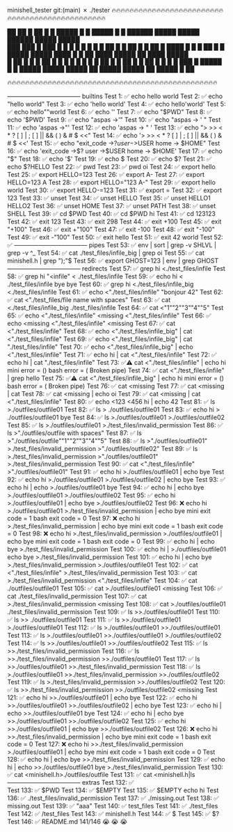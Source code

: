 minishell_tester git:(main) ✗ ./tester
🔥🔥🔥🔥🔥🔥🔥🔥🔥🔥🔥🔥🔥🔥🔥🔥🔥🔥🔥🔥🔥🔥🔥🔥🔥🔥🔥🔥🔥🔥🔥🔥🔥🔥🔥🔥🔥🔥🔥🔥🔥🔥🔥🔥🔥🔥🔥
                                                                                             
 ██    ██ █ ██    █ █ █████ █   █ █████ █     █       ██████ █████ █████ ██████ █████ █████  
 ███  ███ █ ███   █ █ █     █   █ █     █     █         ██   █     █       ██   █     █   ██ 
 █ ████ █ █ █ ██  █ █ █████ █████ ████  █     █         ██   ████  █████   ██   ████  █████  
 █  ██  █ █ █  ██ █ █     █ █   █ █     █     █         ██   █         █   ██   █     █   ██ 
 █      █ █ █   ███ █ █████ █   █ █████ █████ █████     ██   █████ █████   ██   █████ █   ██ 
                                                                                             
🔥🔥🔥🔥🔥🔥🔥🔥🔥🔥🔥🔥🔥🔥🔥🔥🔥🔥🔥🔥🔥🔥🔥🔥🔥🔥🔥🔥🔥🔥🔥🔥🔥🔥🔥🔥🔥🔥🔥🔥🔥🔥🔥🔥🔥🔥🔥
                                                                                              
———————————— builtins
Test   1: ✅ echo hello world 
Test   2: ✅ echo "hello world" 
Test   3: ✅ echo 'hello world' 
Test   4: ✅ echo hello'world' 
Test   5: ✅ echo hello""world 
Test   6: ✅ echo '' 
Test   7: ✅ echo "$PWD" 
Test   8: ✅ echo '$PWD' 
Test   9: ✅ echo "aspas ->'" 
Test  10: ✅ echo "aspas -> ' " 
Test  11: ✅ echo 'aspas ->"' 
Test  12: ✅ echo 'aspas -> " ' 
Test  13: ✅ echo "> >> < * ? [ ] | ; [ ] || && ( ) & # $  <<" 
Test  14: ✅ echo '> >> < * ? [ ] | ; [ ] || && ( ) & # $  <<' 
Test  15: ✅ echo "exit_code ->$? user ->$USER home -> $HOME" 
Test  16: ✅ echo 'exit_code ->$? user ->$USER home -> $HOME' 
Test  17: ✅ echo "$" 
Test  18: ✅ echo '$' 
Test  19: ✅ echo $ 
Test  20: ✅ echo $? 
Test  21: ✅ echo $?HELLO 
Test  22: ✅ pwd 
Test  23: ✅ pwd oi 
Test  24: ✅ export hello 
Test  25: ✅ export HELLO=123 
Test  26: ✅ export A- 
Test  27: ✅ export HELLO=123 A 
Test  28: ✅ export HELLO="123 A-" 
Test  29: ✅ export hello world 
Test  30: ✅ export HELLO-=123 
Test  31: ✅ export = 
Test  32: ✅ export 123 
Test  33: ✅ unset 
Test  34: ✅ unset HELLO 
Test  35: ✅ unset HELLO1 HELLO2 
Test  36: ✅ unset HOME 
Test  37: ✅ unset PATH 
Test  38: ✅ unset SHELL 
Test  39: ✅ cd $PWD 
Test  40: ✅ cd $PWD hi 
Test  41: ✅ cd 123123 
Test  42: ✅ exit 123 
Test  43: ✅ exit 298 
Test  44: ✅ exit +100 
Test  45: ✅ exit "+100" 
Test  46: ✅ exit +"100" 
Test  47: ✅ exit -100 
Test  48: ✅ exit "-100" 
Test  49: ✅ exit -"100" 
Test  50: ✅ exit hello 
Test  51: ✅ exit 42 world 
Test  52: ✅  
———————————— pipes
Test  53: ✅ env | sort | grep -v SHLVL | grep -v ^_ 
Test  54: ✅ cat ./test_files/infile_big | grep oi 
Test  55: ✅ cat minishell.h | grep ");"$ 
Test  56: ✅ export GHOST=123 | env | grep GHOST 
———————————— redirects
Test  57: ✅ grep hi <./test_files/infile 
Test  58: ✅ grep hi "<infile" <         ./test_files/infile 
Test  59: ✅ echo hi < ./test_files/infile bye bye 
Test  60: ✅ grep hi <./test_files/infile_big <./test_files/infile 
Test  61: ✅ echo <"./test_files/infile" "bonjour       42" 
Test  62: ✅ cat <"./test_files/file name with spaces" 
Test  63: ✅ cat <./test_files/infile_big ./test_files/infile 
Test  64: ✅ cat <"1""2""3""4""5" 
Test  65: ✅ echo <"./test_files/infile" <missing <"./test_files/infile" 
Test  66: ✅ echo <missing <"./test_files/infile" <missing 
Test  67: ✅ cat <"./test_files/infile" 
Test  68: ✅ echo <"./test_files/infile_big" | cat <"./test_files/infile" 
Test  69: ✅ echo <"./test_files/infile_big" | cat "./test_files/infile" 
Test  70: ✅ echo <"./test_files/infile_big" | echo <"./test_files/infile" 
Test  71: ✅ echo hi | cat <"./test_files/infile" 
Test  72: ✅ echo hi | cat "./test_files/infile" 
Test  73: ✅⚠️  cat <"./test_files/infile" | echo hi 
mini error = ()
bash error = ( Broken pipe)
Test  74: ✅ cat <"./test_files/infile" | grep hello 
Test  75: ✅⚠️  cat <"./test_files/infile_big" | echo hi 
mini error = ()
bash error = ( Broken pipe)
Test  76: ✅ cat <missing 
Test  77: ✅ cat <missing | cat 
Test  78: ✅ cat <missing | echo oi 
Test  79: ✅ cat <missing | cat <"./test_files/infile" 
Test  80: ✅ echo <123 <456 hi | echo 42 
Test  81: ✅ ls >./outfiles/outfile01 
Test  82: ✅ ls >         ./outfiles/outfile01 
Test  83: ✅ echo hi >         ./outfiles/outfile01 bye 
Test  84: ✅ ls >./outfiles/outfile01 >./outfiles/outfile02 
Test  85: ✅ ls >./outfiles/outfile01 >./test_files/invalid_permission 
Test  86: ✅ ls >"./outfiles/outfile with spaces" 
Test  87: ✅ ls >"./outfiles/outfile""1""2""3""4""5" 
Test  88: ✅ ls >"./outfiles/outfile01" >./test_files/invalid_permission >"./outfiles/outfile02" 
Test  89: ✅ ls >./test_files/invalid_permission >"./outfiles/outfile01" >./test_files/invalid_permission 
Test  90: ✅ cat <"./test_files/infile" >"./outfiles/outfile01" 
Test  91: ✅ echo hi >./outfiles/outfile01 | echo bye 
Test  92: ✅ echo hi >./outfiles/outfile01 >./outfiles/outfile02 | echo bye 
Test  93: ✅ echo hi | echo >./outfiles/outfile01 bye 
Test  94: ✅ echo hi | echo bye >./outfiles/outfile01 >./outfiles/outfile02 
Test  95: ✅ echo hi >./outfiles/outfile01 | echo bye >./outfiles/outfile02 
Test  96: ❌ echo hi >./outfiles/outfile01 >./test_files/invalid_permission | echo bye 
mini exit code = 1
bash exit code = 0
Test  97: ❌ echo hi >./test_files/invalid_permission | echo bye 
mini exit code = 1
bash exit code = 0
Test  98: ❌ echo hi >./test_files/invalid_permission >./outfiles/outfile01 | echo bye 
mini exit code = 1
bash exit code = 0
Test  99: ✅ echo hi | echo bye >./test_files/invalid_permission 
Test 100: ✅ echo hi | >./outfiles/outfile01 echo bye >./test_files/invalid_permission 
Test 101: ✅ echo hi | echo bye >./test_files/invalid_permission >./outfiles/outfile01 
Test 102: ✅ cat <"./test_files/infile" >./test_files/invalid_permission 
Test 103: ✅ cat >./test_files/invalid_permission <"./test_files/infile" 
Test 104: ✅ cat <missing >./outfiles/outfile01 
Test 105: ✅ cat >./outfiles/outfile01 <missing 
Test 106: ✅ cat <missing >./test_files/invalid_permission 
Test 107: ✅ cat >./test_files/invalid_permission <missing 
Test 108: ✅ cat >./outfiles/outfile01 <missing >./test_files/invalid_permission 
Test 109: ✅ ls >>./outfiles/outfile01 
Test 110: ✅ ls >>      ./outfiles/outfile01 
Test 111: ✅ ls >>./outfiles/outfile01 >./outfiles/outfile01 
Test 112: ✅ ls >./outfiles/outfile01 >>./outfiles/outfile01 
Test 113: ✅ ls >./outfiles/outfile01 >>./outfiles/outfile01 >./outfiles/outfile02 
Test 114: ✅ ls >>./outfiles/outfile01 >>./outfiles/outfile02 
Test 115: ✅ ls >>./test_files/invalid_permission 
Test 116: ✅ ls >>./test_files/invalid_permission >>./outfiles/outfile01 
Test 117: ✅ ls >>./outfiles/outfile01 >>./test_files/invalid_permission 
Test 118: ✅ ls >./outfiles/outfile01 >>./test_files/invalid_permission >>./outfiles/outfile02 
Test 119: ✅ ls <missing >>./test_files/invalid_permission >>./outfiles/outfile02 
Test 120: ✅ ls >>./test_files/invalid_permission >>./outfiles/outfile02 <missing 
Test 121: ✅ echo hi >>./outfiles/outfile01 | echo bye 
Test 122: ✅ echo hi >>./outfiles/outfile01 >>./outfiles/outfile02 | echo bye 
Test 123: ✅ echo hi | echo >>./outfiles/outfile01 bye 
Test 124: ✅ echo hi | echo bye >>./outfiles/outfile01 >>./outfiles/outfile02 
Test 125: ✅ echo hi >>./outfiles/outfile01 | echo bye >>./outfiles/outfile02 
Test 126: ❌ echo hi >>./test_files/invalid_permission | echo bye 
mini exit code = 1
bash exit code = 0
Test 127: ❌ echo hi >>./test_files/invalid_permission >./outfiles/outfile01 | echo bye 
mini exit code = 1
bash exit code = 0
Test 128: ✅ echo hi | echo bye >>./test_files/invalid_permission 
Test 129: ✅ echo hi | echo >>./outfiles/outfile01 bye >./test_files/invalid_permission 
Test 130: ✅ cat <minishell.h>./outfiles/outfile 
Test 131: ✅ cat <minishell.h|ls 
———————————— extras
Test 132: ✅  
Test 133: ✅ $PWD 
Test 134: ✅ $EMPTY 
Test 135: ✅ $EMPTY echo hi 
Test 136: ✅ ./test_files/invalid_permission 
Test 137: ✅ ./missing.out 
Test 138: ✅ missing.out 
Test 139: ✅ "aaa" 
Test 140: ✅ test_files 
Test 141: ✅ ./test_files 
Test 142: ✅ /test_files 
Test 143: ✅ minishell.h 
Test 144: ✅ $ 
Test 145: ✅ $? 
Test 146: ✅ README.md 
141/146
😭 😭 😭